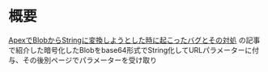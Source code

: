 # 概要

[ApexでBlobからStringに変換しようとした時に起こったバグとその対処](https://qiita.com/10kaoru12/items/1594a28f5e15b3e02c15)
の記事で紹介した暗号化したBlobをbase64形式でString化してURLパラメーターに付与、その後別ページでパラメーターを受け取り